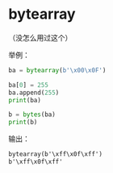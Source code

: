 # bytearray

（没怎么用过这个）

举例：

```py
ba = bytearray(b'\x00\x0F')

ba[0] = 255
ba.append(255)
print(ba)

b = bytes(ba)
print(b)
```

输出：

```txt
bytearray(b'\xff\x0f\xff')
b'\xff\x0f\xff'
```

